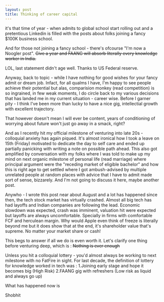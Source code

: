 ```yaml
---
layout: post
title: Thinking of career capital
---
```

it's that time of year - when admits to global school start rolling out and a pretentious Linkedin is filled with the posts about folks joining a fancy $100K business school.

And for those not joining a fancy school - there's ofcourse "I'm now a Noogler post". <s> Give a year and FAANG will absorb literally every knowledge worker in India. </s>

LOL, last statement didn't age well. Thanks to US Federal reserve.

Anyway, back to topic - while I have nothing for good wishes for your fancy admit or dream job. Infact, for all qualms I have, I'm happy to see people achieve their potential but alas, comparision monkey (read competition) is so ingrained, in few weak moments, I do circle back to my various decisions that has landed me in my current situation - career wise. Before I garner pity - I think I've been more than lucky to have a nice gig, intellectial growth with excellent trajectory.

That however doesn't mean I will ever be content, years of conditioning of worrying about future won't just go away in a smack, right?

And as I recently hit my official milestone of venturing into late 20s - colloquial anxiety has again piqued. It's almost ironical how I took a leave on 15th (Friday) motivated to dedicate the day to self care and ended up partially panicking with writing a note on possible path ahead. This also got amplified by conversation with my folks where I was told to make up my mind on next organic milestone of personal life (read marriage) where principal argument were the "receding market of eligible bachelor" and how this is right age to get settled where I got ambush-advised by multiple unrelated people at random places with advice that I have to admit made sort of sense, bizzarely. And I'm not going to discuss it here, maybe another post.

Anywho - I wrote this post near about August and a lot has happened since then, the tech stock market has virtually crashed. Almost all big tech has had layoffs and Indian companies are following the lead. Economic slowdown was expected, crash was imminent, valuation hit were expected but layoffs are always uncomfortable. Specially  in firms with comfortable FCF and herculean margin. Why would Apple even think of freeze is literally beyond me but it does show that at the end, it's shareholder value that's supreme. No matter your market share or cash!

This begs to answer if all we do is even worth it. Let's clarify one thing before venturing deep, which is :
<s> Nothing is ever enough </s>

Unless you hit a colloquial lottery - you'd almost always be working to next milestone with no FatFire in sight.
For last decade, the definition of lottery for knowledge worked in tech was :
1.Joining early stage and hope it becomes big  (High Risk)
2.FAANG gig with refreshers (Low risk as liquid and always go up)

What has happened now is 



Shobhit
